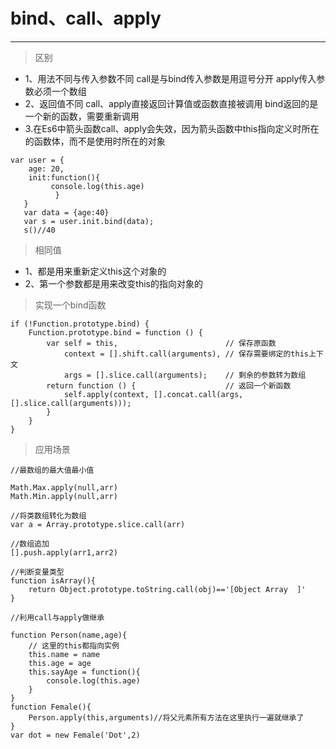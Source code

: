 # bind、call、apply
---
> 区别

- 1、用法不同与传入参数不同
 call是与bind传入参数是用逗号分开
 apply传入参数必须一个数组
- 2、返回值不同
 call、apply直接返回计算值或函数直接被调用
 bind返回的是一个新的函数，需要重新调用
- 3.在Es6中箭头函数call、apply会失效，因为箭头函数中this指向定义时所在的函数体，而不是使用时所在的对象

 ```
 var user = { 
     age: 20, 
     init:function(){
          console.log(this.age)
           } 
    } 
    var data = {age:40} 
    var s = user.init.bind(data); 
    s()//40
```

> 相同值
- 1、都是用来重新定义this这个对象的
- 2、第一个参数都是用来改变this的指向对象的


> 实现一个bind函数
```
if (!Function.prototype.bind) {
    Function.prototype.bind = function () {
        var self = this,                        // 保存原函数
            context = [].shift.call(arguments), // 保存需要绑定的this上下文
            args = [].slice.call(arguments);    // 剩余的参数转为数组
        return function () {                    // 返回一个新函数
            self.apply(context, [].concat.call(args, [].slice.call(arguments)));
        }
    }
}
```

> 应用场景

```
//最数组的最大值最小值

Math.Max.apply(null,arr)
Math.Min.apply(null,arr)

//将类数组转化为数组
var a = Array.prototype.slice.call(arr)

//数组追加
[].push.apply(arr1,arr2)

//判断变量类型
function isArray(){
    return Object.prototype.toString.call(obj)=='[Object Array  ]'
}

//利用call与apply做继承

function Person(name,age){
    // 这里的this都指向实例
    this.name = name
    this.age = age
    this.sayAge = function(){
        console.log(this.age)
    }
}
function Female(){
    Person.apply(this,arguments)//将父元素所有方法在这里执行一遍就继承了
}
var dot = new Female('Dot',2)


```